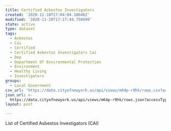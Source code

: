 ```yaml
---
title: Certified Asbestos Investigators
created: '2020-11-10T17:04:04.100462'
modified: '2020-11-20T17:17:44.750699'
state: active
type: dataset
tags:
  - Asbestos
  - Cai
  - Certified
  - Certified Asbestos Investigators Cai
  - Dep
  - Department Of Environmental Protection
  - Environment
  - Healthy Living
  - Investigators
groups:
  - Local Government
csv_url: 'https://data.cityofnewyork.us/api/views/m64p-r9hk/rows.csv?accessType=DOWNLOAD'
json_url: >-
  https://data.cityofnewyork.us/api/views/m64p-r9hk/rows.json?accessType=DOWNLOAD
layout: post

---
```

List of Certified Asbestos Investigators (CAI)
